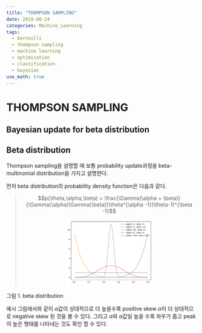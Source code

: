 ```yaml
---
title: "THOMPSON SAMPLING"
date: 2019-08-24
categories: Machine_Learning
tags:
  - bernoulli
  - thompson sampling
  - machine learning
  - optimization
  - classification
  - bayesian
use_math: true
---
```


# THOMPSON SAMPLING

## Bayesian update for beta distribution

## Beta distribution

Thompson sampling을 설명할 때 보통 probability update과정을 beta-multinomial distribution을 가지고 설명한다.

먼저 beta distribution의 probability density function은 다음과 같다.

> $$p(\theta,\alpha,\beta) = \frac{\Gamma(\alpha + \beta)}{\Gamma(\alpha)\Gamma(\beta)}\theta^{\alpha -1}(\theta-1)^{\beta -1}$$
> <p align="center"> <img src="/_posts/images/beta_distribution.png" width="50%" height="50%"> <br>
그림 1. beta distribution</p>

예시 그림에서와 같이 $\alpha$값이 상대적으로 더 높을수록 positive skew $\alpha$이 더 상대적으로 negative skew 된 것을 볼 수 있다. 그리고 $\alpha$와 $\alpha$값일 높을 수록 좌우가 좁고 peak이 높은 형태를 나타내는 것도 확인 할 수 있다.
